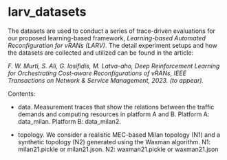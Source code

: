 # larv_datasets

The datasets are used to conduct a series of trace-driven evaluations for our proposed learning-based framework, _Learning-based Automated Reconfiguration for vRANs (LARV)_. The detail experiment setups and how the datasets are collected and utilized can be found in the article:

_F. W. Murti, S. Ali, G. Iosifidis, M. Latva-aho, Deep Reinforcement Learning for Orchestrating Cost-aware Reconfigurations of vRANs, IEEE Transactions on Network & Service Management, 2023. (to appear)._
 
Contents:

- data.  Measurement traces that show the relations between the traffic demands and computing resources in platform A and B. Platform A: data_milan. Platform B: data_milan2.

- topology. We consider a realistic MEC-based Milan topology (N1) and a synthetic topology (N2) generated using the Waxman algorithm. N1: milan21.pickle or milan21.json. N2: waxman21.pickle or waxman21.json
